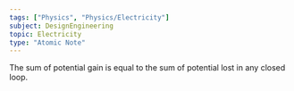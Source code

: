 ```yaml
---
tags: ["Physics", "Physics/Electricity"]
subject: DesignEngineering
topic: Electricity
type: "Atomic Note"
---
```


The sum of potential gain is equal to the sum of potential lost in any closed loop.